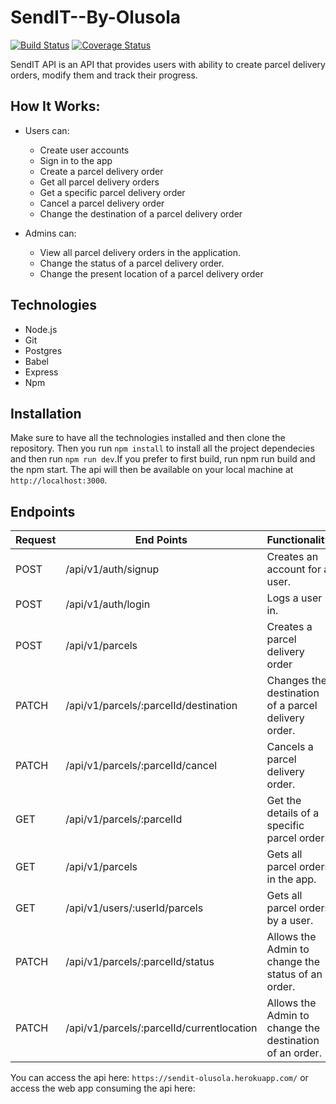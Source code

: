 # SendIT--By-Olusola

[![Build Status](https://travis-ci.org/Olusamimaths/SendIT--By-Olusola.svg?branch=develop)](https://travis-ci.org/olusamimaths/SendIT--By-Olusola) [![Coverage Status](https://coveralls.io/repos/github/olusamimaths/SendIT--By-Olusola/badge.svg?branch=develop)](https://coveralls.io/github/olusamimaths/SendIT--By-Olusola?branch=develop)

SendIT API is an API that provides users with ability to create parcel delivery orders, modify them and track their progress.

## How It Works:
* Users can:
  - Create user accounts 
  - Sign in to the app
  - Create a parcel delivery order
  - Get all parcel delivery orders
  - Get a specific parcel delivery order
  - Cancel a parcel delivery order
  - Change the destination of a parcel delivery order

* Admins can:
  - View all parcel delivery orders in the application.
  - Change the status of a parcel delivery order.
  - Change the present location of a parcel delivery order

## Technologies
- Node.js
- Git
- Postgres
- Babel
- Express
- Npm

## Installation
Make sure to have all the technologies installed and then clone the repository. Then you run `npm install` to install all the project dependecies and then run `npm run dev`.If you prefer to first build, run npm run build and the npm start. The api will then be available on your local machine at `http://localhost:3000`.

## Endpoints

| Request       | End Points                    | Functionality |
| ------------- | -------------                 |-------------
| POST          | /api/v1/auth/signup           | Creates an account for a user. |
| POST          | /api/v1/auth/login            | Logs a user in. |
| POST          | /api/v1/parcels               | Creates a parcel delivery order |
| PATCH         | /api/v1/parcels/:parcelId/destination | Changes the destination of a parcel delivery order. |
| PATCH         | /api/v1/parcels/:parcelId/cancel      | Cancels a parcel delivery order. |
| GET           | /api/v1/parcels/:parcelId      | Get the details of a specific parcel order. |
| GET           | /api/v1/parcels                | Gets all parcel orders in the app. |
| GET           | /api/v1/users/:userId/parcels  | Gets all parcel orders by a user. |
| PATCH         | /api/v1/parcels/:parcelId/status| Allows the Admin to change the status of an order. |
| PATCH         | /api/v1/parcels/:parcelId/currentlocation| Allows the Admin to change the destination of an order. |

You can access the api here:  `https://sendit-olusola.herokuapp.com/` or access the web app consuming the api here: 







